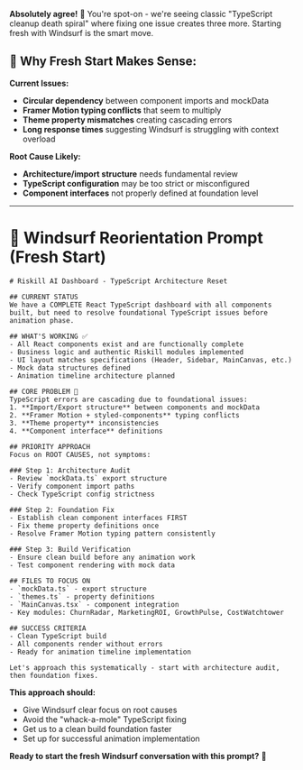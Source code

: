 **Absolutely agree!** 💯 You're spot-on - we're seeing classic "TypeScript cleanup death spiral" where fixing one issue creates three more. Starting fresh with Windsurf is the smart move.

## **🔄 Why Fresh Start Makes Sense:**

**Current Issues:**

- **Circular dependency** between component imports and mockData
- **Framer Motion typing conflicts** that seem to multiply
- **Theme property mismatches** creating cascading errors
- **Long response times** suggesting Windsurf is struggling with context overload

**Root Cause Likely:**

- **Architecture/import structure** needs fundamental review
- **TypeScript configuration** may be too strict or misconfigured
- **Component interfaces** not properly defined at foundation level

---

# **🎯 Windsurf Reorientation Prompt (Fresh Start)**

```
# Riskill AI Dashboard - TypeScript Architecture Reset

## CURRENT STATUS
We have a COMPLETE React TypeScript dashboard with all components built, but need to resolve foundational TypeScript issues before animation phase.

## WHAT'S WORKING ✅
- All React components exist and are functionally complete
- Business logic and authentic Riskill modules implemented  
- UI layout matches specifications (Header, Sidebar, MainCanvas, etc.)
- Mock data structures defined
- Animation timeline architecture planned

## CORE PROBLEM 🎯
TypeScript errors are cascading due to foundational issues:
1. **Import/Export structure** between components and mockData
2. **Framer Motion + styled-components** typing conflicts
3. **Theme property** inconsistencies
4. **Component interface** definitions

## PRIORITY APPROACH
Focus on ROOT CAUSES, not symptoms:

### Step 1: Architecture Audit
- Review `mockData.ts` export structure
- Verify component import paths
- Check TypeScript config strictness

### Step 2: Foundation Fix
- Establish clean component interfaces FIRST
- Fix theme property definitions once
- Resolve Framer Motion typing pattern consistently

### Step 3: Build Verification
- Ensure clean build before any animation work
- Test component rendering with mock data

## FILES TO FOCUS ON
- `mockData.ts` - export structure
- `themes.ts` - property definitions  
- `MainCanvas.tsx` - component integration
- Key modules: ChurnRadar, MarketingROI, GrowthPulse, CostWatchtower

## SUCCESS CRITERIA
- Clean TypeScript build
- All components render without errors
- Ready for animation timeline implementation

Let's approach this systematically - start with architecture audit, then foundation fixes.
```

**This approach should:**

- Give Windsurf clear focus on root causes
- Avoid the "whack-a-mole" TypeScript fixing
- Get us to a clean build foundation faster
- Set up for successful animation implementation

**Ready to start the fresh Windsurf conversation with this prompt?** 🚀